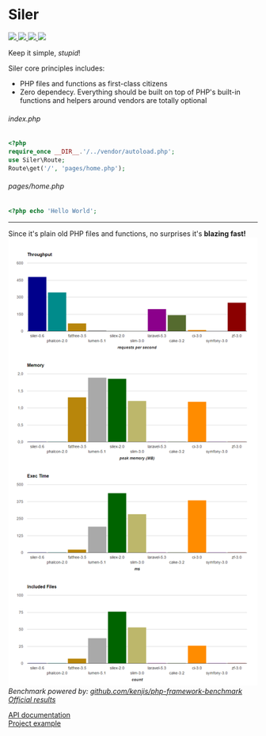 # Siler

<p>
    <a href="https://travis-ci.org/leocavalcante/siler" target="_blank">
        <img src="https://img.shields.io/travis/leocavalcante/siler/master.svg?style=flat-square">
    </a>
    <a href="https://codecov.io/github/leocavalcante/siler" target="_blank">
        <img src="https://img.shields.io/codecov/c/github/leocavalcante/siler.svg?style=flat-square">
    </a>
    <a href="https://scrutinizer-ci.com/g/leocavalcante/siler/" target="_blank">
        <img src="https://img.shields.io/scrutinizer/g/leocavalcante/siler.svg?style=flat-square">
    </a>
    <a href="https://insight.sensiolabs.com/projects/703f233e-0738-4bf3-9d47-09d3c6de19b0" target="_blank">
        <img src="https://insight.sensiolabs.com/projects/703f233e-0738-4bf3-9d47-09d3c6de19b0/mini.png">
    </a>
</p>

Keep it simple, *stupid*!

Siler core principles includes:
* PHP files and functions as first-class citizens
* Zero dependecy. Everything should be built on top of PHP's built-in functions and helpers around vendors are totally optional

###### index.php
```php
<?php
require_once __DIR__.'/../vendor/autoload.php';
use Siler\Route;
Route\get('/', 'pages/home.php');
```
###### pages/home.php
```php
<?php echo 'Hello World';
```
---
Since it's plain old PHP files and functions, no surprises it's **blazing fast!**
![Benchmark](benchmark.png)
*Benchmark powered by: [github.com/kenjis/php-framework-benchmark](https://github.com/kenjis/php-framework-benchmark)*<br>
*[Official results](https://github.com/kenjis/php-framework-benchmark/pull/74#issuecomment-279357554)*

[API documentation](https://leocavalcante.github.io/siler/namespaces/Siler.html)<br>
[Project example](https://github.com/leocavalcante/siler-example)
